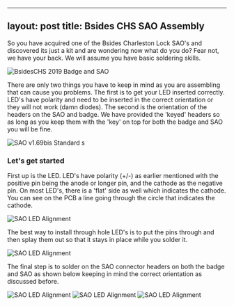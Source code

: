 
---
layout: post
title: Bsides CHS SAO Assembly
---

So you have acquired one of the Bsides Charleston Lock SAO's and discovered its just a kit and are wondering now what do you do?  Fear not, we have your back.  We will assume you have basic soldering skills.

![BsidesCHS 2019 Badge and SAO](/images/bsideschs-2019-sao-badge.jpg)

There are only two things you have to keep in mind as you are assembling that can cause you problems.  The first is to get your LED inserted correctly.  LED's have polarity and need to be inserted in the correct orientation or they will not work (damn diodes).  The second is the orientation of the headers on the SAO and badge.  We have provided the 'keyed' headers so as long as you keep them with the 'key' on top for both the badge and SAO you will be fine.

![SAO v1.69bis Standard](/images/sao-v169bis.png)
s
### Let's get started

First up is the LED.  LED's have polarity (+/-) as earlier mentioned with the positive pin being the anode or longer pin, and the cathode as the negative pin.  On most LED's, there is a 'flat' side as well which indicates the cathode.  You can see on the PCB a line going through the circle that indicates the cathode.

![SAO LED Alignment](/images/bsideschs-2019-sao-led-pinout.jpg)

The best way to install through hole LED's is to put the pins through and then splay them out so that it stays in place while you solder it.

![SAO LED Alignment](/images/bsideschs-2019-sao-header-led-front.jpg)

The final step is to solder on the SAO connector headers on both the badge and SAO as shown below keeping in mind the correct orientation as discussed before.

![SAO LED Alignment](/images/bsideschs-2019-sao-header-solder-back)
![SAO LED Alignment](/images/bsideschs-2019-badge-sao-header.jpg)
![SAO LED Alignment](/images/bsideschs-2019-sao-head-led-back.jpg)
